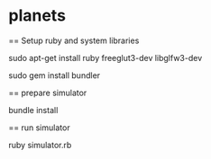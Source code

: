 # planets

== Setup ruby and system libraries

sudo apt-get install ruby freeglut3-dev libglfw3-dev 

sudo gem install bundler

== prepare simulator

bundle install

== run simulator

ruby simulator.rb
